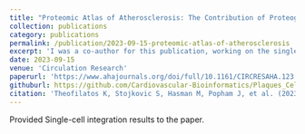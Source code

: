 ```yaml
---
title: "Proteomic Atlas of Atherosclerosis: The Contribution of Proteoglycans to Sex Differences, Plaque Phenotypes, and Outcomes"
collection: publications
category: publications
permalink: /publication/2023-09-15-proteomic-atlas-of-atherosclerosis
excerpt: 'I was a co-author for this publication, working on the single-cell component. This study provides a comprehensive proteomics analysis of human atherosclerotic plaques, revealing sex differences and distinct plaque phenotypes with prognostic implications.'
date: 2023-09-15
venue: 'Circulation Research'
paperurl: 'https://www.ahajournals.org/doi/full/10.1161/CIRCRESAHA.123.322590'
githuburl: https://github.com/Cardiovascular-Bioinformatics/Plaques_Cellular_Composition
citation: 'Theofilatos K, Stojkovic S, Hasman M, Popham J, et al. (2023). "Proteomic Atlas of Atherosclerosis: The Contribution of Proteoglycans to Sex Differences, Plaque Phenotypes, and Outcomes." Circulation Research. 133(7):542-558. doi:10.1161/CIRCRESAHA.123.322590.'
---
```


Provided Single-cell integration results to the paper.